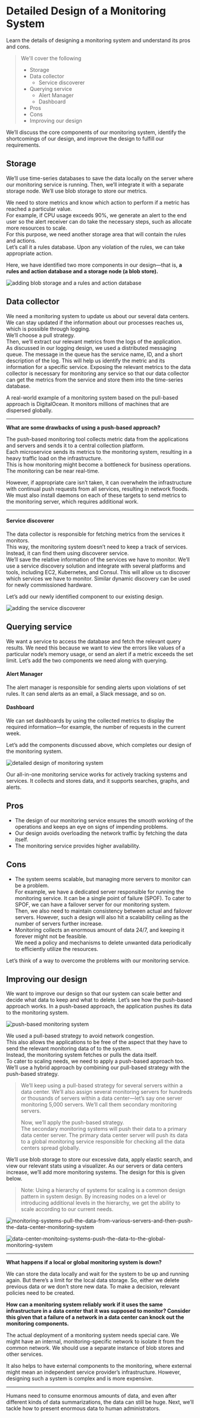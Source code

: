 # Detailed Design of a Monitoring System

Learn the details of designing a monitoring system and understand its pros and cons.

> We'll cover the following
>
> - Storage
> - Data collector
>   - Service discoverer
> - Querying service
>   - Alert Manager
>   - Dashboard
> - Pros
> - Cons
> - Improving our design

We’ll discuss the core components of our monitoring system, identify the shortcomings of our design, and improve the design to fulfill our requirements.

## Storage

We’ll use time-series databases to save the data locally on the server where our monitoring service is running. Then, we’ll integrate it with a separate storage node. We’ll use blob storage to store our metrics.

We need to store metrics and know which action to perform if a metric has reached a particular value.  
 For example, if CPU usage exceeds 90%, we generate an alert to the end user so the alert receiver can do take the necessary steps, such as allocate more resources to scale.  
 For this purpose, we need another storage area that will contain the rules and actions.  
 Let’s call it a rules database. Upon any violation of the rules, we can take appropriate action.

Here, we have identified two more components in our design—that is, **a rules and action database and a storage node (a blob store).**

![adding blob storage and a rules and action database](./images/2-1-adding-blob-storage-and-a-rules-and-action-database.png)

## Data collector

We need a monitoring system to update us about our several data centers. We can stay updated if the information about our processes reaches us, which is possible through logging.  
We’ll choose a pull strategy.  
Then, we’ll extract our relevant metrics from the logs of the application.  
 As discussed in our logging design, we used a distributed messaging queue. The message in the queue has the service name, ID, and a short description of the log. This will help us identify the metric and its information for a specific service. Exposing the relevant metrics to the data collector is necessary for monitoring any service so that our data collector can get the metrics from the service and store them into the time-series database.

A real-world example of a monitoring system based on the pull-based approach is DigitalOcean. It monitors millions of machines that are dispersed globally.

---

**What are some drawbacks of using a push-based approach?**

The push-based monitoring tool collects metric data from the applications and servers and sends it to a central collection platform.  
 Each microservice sends its metrics to the monitoring system, resulting in a heavy traffic load on the infrastructure.  
 This is how monitoring might become a bottleneck for business operations. The monitoring can be near real-time.

However, if appropriate care isn’t taken, it can overwhelm the infrastructure with continual push requests from all services, resulting in network floods.  
 We must also install daemons on each of these targets to send metrics to the monitoring server, which requires additional work.

---

#### Service discoverer

The data collector is responsible for fetching metrics from the services it monitors.  
This way, the monitoring system doesn’t need to keep a track of services.  
 Instead, it can find them using discoverer service.  
 We’ll save the relative information of the services we have to monitor. We’ll use a service discovery solution and integrate with several platforms and tools, including EC2, Kubernetes, and Consul. This will allow us to discover which services we have to monitor. Similar dynamic discovery can be used for newly commissioned hardware.

Let’s add our newly identified component to our existing design.

![adding the service discoverer](./images/2-2-adding-the-service-discoverer.png)

## Querying service

We want a service to access the database and fetch the relevant query results. We need this because we want to view the errors like values of a particular node’s memory usage, or send an alert if a metric exceeds the set limit. Let’s add the two components we need along with querying.

#### Alert Manager

The alert manager is responsible for sending alerts upon violations of set rules. It can send alerts as an email, a Slack message, and so on.

#### Dashboard

We can set dashboards by using the collected metrics to display the required information—for example, the number of requests in the current week.

Let’s add the components discussed above, which completes our design of the monitoring system.

![detailed design of monitoring system](./images/2-3-detailed-design-of-monitoring-system.png)

Our all-in-one monitoring service works for actively tracking systems and services. It collects and stores data, and it supports searches, graphs, and alerts.

## Pros

- The design of our monitoring service ensures the smooth working of the operations and keeps an eye on signs of impending problems.
- Our design avoids overloading the network traffic by fetching the data itself.
- The monitoring service provides higher availability.

## Cons

- The system seems scalable, but managing more servers to monitor can be a problem.  
  For example, we have a dedicated server responsible for running the monitoring service. It can be a single point of failure (SPOF). To cater to SPOF, we can have a failover server for our monitoring system.  
  Then, we also need to maintain consistency between actual and failover servers. However, such a design will also hit a scalability ceiling as the number of servers further increase.
- Monitoring collects an enormous amount of data 24/7, and keeping it forever might not be feasible.  
  We need a policy and mechanisms to delete unwanted data periodically to efficiently utilize the resources.

Let’s think of a way to overcome the problems with our monitoring service.

## Improving our design

We want to improve our design so that our system can scale better and decide what data to keep and what to delete. Let’s see how the push-based approach works. In a push-based approach, the application pushes its data to the monitoring system.

![push-based monitoring system](./images/2-4-push-based-monitoring-system.png)

We used a pull-based strategy to avoid network congestion.  
 This also allows the applications to be free of the aspect that they have to send the relevant monitoring data of to the system.  
 Instead, the monitoring system fetches or pulls the data itself.  
 To cater to scaling needs, we need to apply a push-based approach too. We’ll use a hybrid approach by combining our pull-based strategy with the push-based strategy.

> We’ll keep using a pull-based strategy for several servers within a data center. We’ll also assign several monitoring servers for hundreds or thousands of servers within a data center—let’s say one server monitoring 5,000 servers. We’ll call them secondary monitoring servers.
>
> Now, we’ll apply the push-based strategy.  
>  The secondary monitoring systems will push their data to a primary data center server. The primary data center server will push its data to a global monitoring service responsible for checking all the data centers spread globally.

We’ll use blob storage to store our excessive data, apply elastic search, and view our relevant stats using a visualizer. As our servers or data centers increase, we’ll add more monitoring systems. The design for this is given below.

> Note: Using a hierarchy of systems for scaling is a common design pattern in system design. By increasing nodes on a level or introducing additional levels in the hierarchy, we get the ability to scale according to our current needs.

![monitoring-systems-pull-the-data-from-various-servers-and-then-push-the-data-center-monitoring-system](./images/2-5-monitoring-systems-pull-the-data-from-various-servers-and-then-push-the-data-center-monitoring-system.png)

![data-center-monitoing-systems-push-the-data-to-the-global-monitoring-system](./images/2-6-data-center-monitoing-systems-push-the-data-to-the-global-monitoring-system.png)

---

**What happens if a local or global monitoring system is down?**

We can store the data locally and wait for the system to be up and running again. But there’s a limit for the local data storage. So, either we delete previous data or we don’t store new data. To make a decision, relevant policies need to be created.

**How can a monitoring system reliably work if it uses the same infrastructure in a data center that it was supposed to monitor? Consider this given that a failure of a network in a data center can knock out the monitoring components.**

The actual deployment of a monitoring system needs special care. We might have an internal, monitoring-specific network to isolate it from the common network. We should use a separate instance of blob stores and other services.

It also helps to have external components to the monitoring, where external might mean an independent service provider’s infrastructure. However, designing such a system is complex and is more expensive.

---

Humans need to consume enormous amounts of data, and even after different kinds of data summarizations, the data can still be huge. Next, we’ll tackle how to present enormous data to human administrators.
